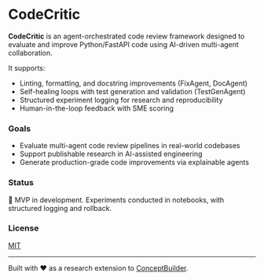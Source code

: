 # CodeCritic

**CodeCritic** is an agent-orchestrated code review framework designed to evaluate and improve Python/FastAPI code using AI-driven multi-agent collaboration.

It supports:
- Linting, formatting, and docstring improvements (FixAgent, DocAgent)
- Self-healing loops with test generation and validation (TestGenAgent)
- Structured experiment logging for research and reproducibility
- Human-in-the-loop feedback with SME scoring

### Goals

- Evaluate multi-agent code review pipelines in real-world codebases
- Support publishable research in AI-assisted engineering
- Generate production-grade code improvements via explainable agents

### Status

🚧 MVP in development. Experiments conducted in notebooks, with structured logging and rollback.

### License

[MIT](./LICENSE)

---

Built with ❤️ as a research extension to [ConceptBuilder](https://github.com/benpodraza/conceptbuilder).
